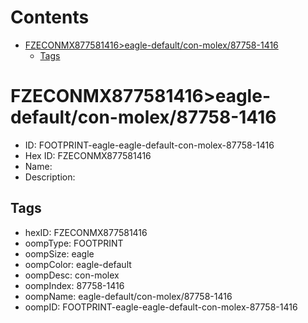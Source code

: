



Contents
========

* [FZECONMX877581416>eagle-default/con-molex/87758-1416](#fzeconmx877581416eagle-defaultcon-molex87758-1416)
	* [Tags](#tags)

# FZECONMX877581416>eagle-default/con-molex/87758-1416

- ID: FOOTPRINT-eagle-eagle-default-con-molex-87758-1416
- Hex ID: FZECONMX877581416
- Name: 
- Description: 

## Tags

- hexID: FZECONMX877581416
- oompType: FOOTPRINT
- oompSize: eagle
- oompColor: eagle-default
- oompDesc: con-molex
- oompIndex: 87758-1416
- oompName: eagle-default/con-molex/87758-1416
- oompID: FOOTPRINT-eagle-eagle-default-con-molex-87758-1416
